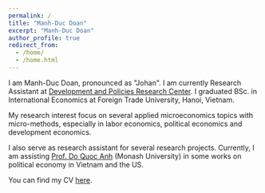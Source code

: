 ```yaml
---
permalink: /
title: "Manh-Duc Doan"
excerpt: "Manh-Duc Doan"
author_profile: true
redirect_from: 
  - /home/
  - /home.html
---
```


I am Manh-Duc Doan, pronounced as "Johan". I am currently Research Assistant at [Development and Policies Research Center](https://depocen.org/en/). I graduated BSc. in International Economics at Foreign Trade University, Hanoi, Vietnam.

My research interest focus on several applied microeconomics topics with micro-methods, especially in labor economics, political economics and development economics.

I also serve as research assistant for several research projects. Currently, I am assisting [Prof. Do Quoc Anh](https://sites.google.com/site/qaquocanhdo/) (Monash University) in some works on political economy in Vietnam and the US.

You can find my CV [here](https://www.dropbox.com/scl/fi/99s05toacej6c5dw57fo6/Manh-DucDoan_CV.pdf?rlkey=983qyq9wsjr44yhamxwq2b9lv&st=wtxeuvte&dl=0).
